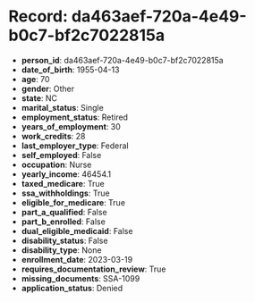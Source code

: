 # Record: da463aef-720a-4e49-b0c7-bf2c7022815a

- **person_id**: da463aef-720a-4e49-b0c7-bf2c7022815a
- **date_of_birth**: 1955-04-13
- **age**: 70
- **gender**: Other
- **state**: NC
- **marital_status**: Single
- **employment_status**: Retired
- **years_of_employment**: 30
- **work_credits**: 28
- **last_employer_type**: Federal
- **self_employed**: False
- **occupation**: Nurse
- **yearly_income**: 46454.1
- **taxed_medicare**: True
- **ssa_withholdings**: True
- **eligible_for_medicare**: True
- **part_a_qualified**: False
- **part_b_enrolled**: False
- **dual_eligible_medicaid**: False
- **disability_status**: False
- **disability_type**: None
- **enrollment_date**: 2023-03-19
- **requires_documentation_review**: True
- **missing_documents**: SSA-1099
- **application_status**: Denied